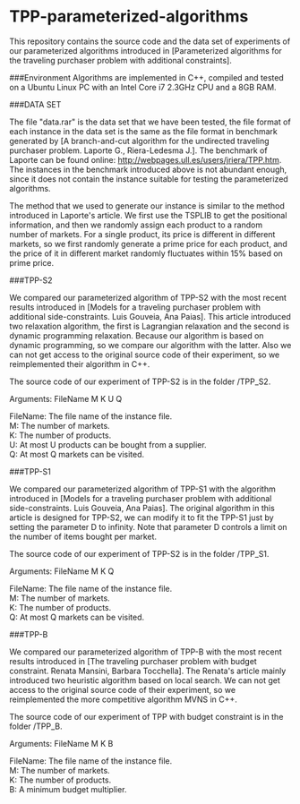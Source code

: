 # TPP-parameterized-algorithms

This repository contains the source code and the data set of experiments of our parameterized algorithms introduced in [Parameterized algorithms for the traveling purchaser problem with additional constraints].

###Environment
Algorithms are implemented in C++, compiled and tested on a Ubuntu Linux PC with an Intel Core i7 2.3GHz CPU and a 8GB RAM.


###DATA SET

The file "data.rar" is the data set that we have been tested, the file format of each instance in the data set is the same as the file format in benchmark generated by [A branch-and-cut algorithm for the undirected traveling purchaser problem. Laporte G., Riera-Ledesma J.]. The benchmark of Laporte can be found online: http://webpages.ull.es/users/jriera/TPP.htm. The instances in the benchmark introduced above is not abundant enough, since it does not contain the instance suitable for testing the parameterized algorithms.

The method that we used to generate our instance is similar to the method introduced in Laporte's article. We first use the TSPLIB to get the positional information, and then we randomly assign each product to a random number of markets. For a single product, its price is different in different markets, so we first randomly generate a prime price for each product, and the price of it in different market randomly fluctuates within 15% based on prime price.


###TPP-S2

We compared our parameterized algorithm of TPP-S2 with the most recent results introduced in [Models for a traveling purchaser problem with additional side-constraints. Luis Gouveia, Ana Paias]. This article introduced two relaxation algorithm, the first is Lagrangian relaxation and the second is dynamic programming relaxation. Because our algorithm is based on dynamic programming, so we compare our algorithm with the latter. Also we can not get access to the original source code of their experiment, so we reimplemented their algorithm in C++.

The source code of our experiment of TPP-S2 is in the folder /TPP_S2.

Arguments: FileName M K U Q

FileName: The file name of the instance file.</br>
M: The number of markets.</br>
K: The number of products.</br>
U: At most U products can be bought from a supplier.</br>
Q: At most Q markets can be visited.</br>


###TPP-S1

We compared our parameterized algorithm of TPP-S1 with the algorithm introduced in [Models for a traveling purchaser problem with additional side-constraints. Luis Gouveia, Ana Paias]. The original algorithm in this article is designed for TPP-S2, we can modify it to fit the TPP-S1 just by setting the parameter D to infinity. Note that parameter D controls a limit on the number of items bought per market.

The source code of our experiment of TPP-S2 is in the folder /TPP_S1.

Arguments: FileName M K Q

FileName: The file name of the instance file.</br>
M: The number of markets.</br>
K: The number of products.</br>
Q: At most Q markets can be visited.</br>


###TPP-B

We compared our parameterized algorithm of TPP-B with the most recent results introduced in [The traveling purchaser problem with budget constraint. Renata Mansini, Barbara Tocchella]. The Renata's article mainly introduced two heuristic algorithm based on local search. We can not get access to the original source code of their experiment, so we reimplemented the more competitive algorithm MVNS in C++.

The source code of our experiment of TPP with budget constraint is in the folder /TPP_B.

Arguments: FileName M K B

FileName: The file name of the instance file.</br>
M: The number of markets.</br>
K: The number of products.</br>
B: A minimum budget multiplier.</br>
